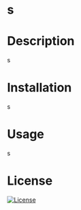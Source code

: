 # s
# Description
s
# Installation
s
# Usage
s
# License
[![License](https://img.shields.io/badge/License-MIT-yellow.svg)](https://opensource.org/licenses/MIT)
